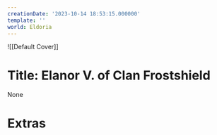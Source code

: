 ```yaml
---
creationDate: '2023-10-14 18:53:15.000000'
template: ''
world: Eldoria
---
```

![[Default Cover]]

# Title: Elanor V. of Clan Frostshield

None

# Extras

